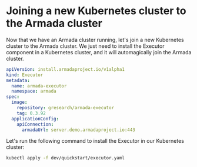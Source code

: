 # Joining a new Kubernetes cluster to the Armada cluster

Now that we have an Armada cluster running, let's join a new Kubernetes cluster to the Armada cluster.
We just need to install the Executor component in a Kubernetes cluster, and it will automagically join the Armada cluster.
```yaml
apiVersion: install.armadaproject.io/v1alpha1
kind: Executor
metadata:
  name: armada-executor
  namespace: armada
spec:
  image:
    repository: gresearch/armada-executor
    tag: 0.3.92
  applicationConfig:
    apiConnection:
      armadaUrl: server.demo.armadaproject.io:443
```

Let's run the following command to install the Executor in our Kubernetes cluster:
```bash
kubectl apply -f dev/quickstart/executor.yaml
```
